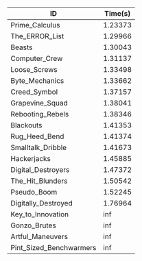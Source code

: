 |ID|Time(s)|
|-|-|
|Prime_Calculus|1.23373|
|The_ERROR_List|1.29966|
|Beasts|1.30043|
|Computer_Crew|1.31137|
|Loose_Screws|1.33498|
|Byte_Mechanics|1.33662|
|Creed_Symbol|1.37157|
|Grapevine_Squad|1.38041|
|Rebooting_Rebels|1.38346|
|Blackouts|1.41353|
|Rug_Heed_Bend|1.41374|
|Smalltalk_Dribble|1.41673|
|Hackerjacks|1.45885|
|Digital_Destroyers|1.47372|
|The_Hit_Blunders|1.50542|
|Pseudo_Boom|1.52245|
|Digitally_Destroyed|1.76964|
|Key_to_Innovation|inf|
|Gonzo_Brutes|inf|
|Artful_Maneuvers|inf|
|Pint_Sized_Benchwarmers|inf|
